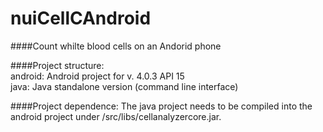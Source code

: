 nuiCellCAndroid
===============

 
####Count whilte blood cells on an Andorid phone

####Project structure:  
android: Android project for v. 4.0.3 API 15  
java: Java standalone version (command line interface) 


####Project dependence:
The java project needs to be compiled into the android project under /src/libs/cellanalyzercore.jar.
